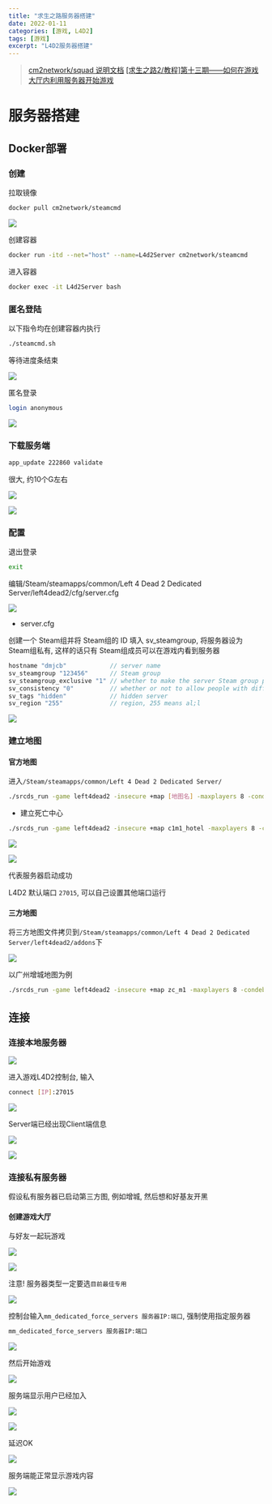 ```yaml
---
title: "求生之路服务器搭建"
date: 2022-01-11
categories: [游戏, L4D2]
tags: [游戏]
excerpt: "L4D2服务器搭建"
---
```


> [cm2network/squad 说明文档](https://hub.docker.com/r/cm2network/squad/)
> [[求生之路2/教程]第十三期——如何在游戏大厅内利用服务器开始游戏](https://www.bilibili.com/video/BV1Ya411n7fT/?vd_source=d5f3e75e1bfdc1c3bb8859420f120bff)

# 服务器搭建

## Docker部署

### 创建 

拉取镜像

```sh
docker pull cm2network/steamcmd
```

![](/assets/image/20241110_124729.jpg)

创建容器

```sh
docker run -itd --net="host" --name=L4d2Server cm2network/steamcmd
```

进入容器

```sh
docker exec -it L4d2Server bash
```

### 匿名登陆

以下指令均在创建容器内执行

```sh
./steamcmd.sh
```

等待进度条结束

![](/assets/image/20241110_125124.jpg)

匿名登录

```sh
login anonymous
```

![](/assets/image/20241110_125241.jpg)

### 下载服务端

```sh
app_update 222860 validate
```

很大, 约10个G左右

![](/assets/image/20241110_125458.jpg)

![](/assets/image/20241110_130600.jpg)

### 配置

退出登录

```sh
exit
```

编辑/Steam/steamapps/common/Left 4 Dead 2 Dedicated Server/left4dead2/cfg/server.cfg

![](/assets/image/20241110_131901.jpg)

- server.cfg

创建一个 Steam组并将 Steam组的 ID 填入 sv_steamgroup, 将服务器设为 Steam组私有, 这样的话只有 Steam组成员可以在游戏内看到服务器

```c
hostname "dmjcb"            // server name
sv_steamgroup "123456"      // Steam group
sv_steamgroup_exclusive "1" // whether to make the server Steam group private
sv_consistency "0"          // whether or not to allow people with different mods to enter the server
sv_tags "hidden"            // hidden server
sv_region "255"             // region, 255 means al;l
```

![](/assets/image/20241110_132103.jpg)

### 建立地图

#### 官方地图

进入`/Steam/steamapps/common/Left 4 Dead 2 Dedicated Server/`

```sh
./srcds_run -game left4dead2 -insecure +map [地图名] -maxplayers 8 -condebug +exec server.cfg -nomaster
```

- 建立死亡中心

```sh
./srcds_run -game left4dead2 -insecure +map c1m1_hotel -maxplayers 8 -condebug +exec server.cfg -nomaster
```

![](/assets/image/20241110_132423.jpg)

![](/assets/image/20241110_133005.jpg)

代表服务器启动成功

L4D2 默认端口 `27015`, 可以自己设置其他端口运行

#### 三方地图

将三方地图文件拷贝到`/Steam/steamapps/common/Left 4 Dead 2 Dedicated Server/left4dead2/addons`下

![](/assets/image/20241113_231058.jpg)

以广州增城地图为例

```sh
./srcds_run -game left4dead2 -insecure +map zc_m1 -maxplayers 8 -condebug +exec server.cfg -nomaster
```

## 连接

### 连接本地服务器

![](/assets/image/20241110_134219.jpg)

进入游戏L4D2控制台, 输入

```sh
connect [IP]:27015
```

![](/assets/image/20241110_133332.jpg)


Server端已经出现Client端信息

![](/assets/image/20241110_133448.jpg)

![](/assets/image/20241110_133459.jpg)

### 连接私有服务器

假设私有服务器已启动第三方图, 例如增城, 然后想和好基友开黑

#### 创建游戏大厅

与好友一起玩游戏

![](/assets/image/20241114_220928.jpg)

![](/assets/image/20241114_220946.jpg)

注意! 服务器类型一定要选`目前最佳专用`

![](/assets/image/20241114_221016.jpg)

控制台输入`mm_dedicated_force_servers 服务器IP:端口`, 强制使用指定服务器

```sh
mm_dedicated_force_servers 服务器IP:端口
```

![](/assets/image/20241114_221116.jpg)

然后开始游戏

![](/assets/image/20241114_221333.jpg)

服务端显示用户已经加入

![](/assets/image/20241114_221404.jpg)

![](/assets/image/20241114_221411.jpg)

延迟OK

![](/assets/image/20241114_221443.jpg)

服务端能正常显示游戏内容

![](/assets/image/20241114_221517.jpg)